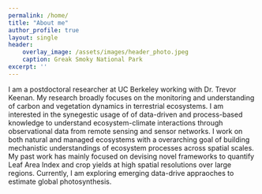 ```yaml
---
permalink: /home/
title: "About me"
author_profile: true
layout: single
header:
    overlay_image: /assets/images/header_photo.jpeg
    caption: Greak Smoky National Park
excerpt: ''
---
```


I am a postdoctoral researcher at UC Berkeley working with Dr. Trevor Keenan. My research broadly focuses on the monitoring and understanding of carbon and vegetation dynamics in terrestrial ecosystems. I am interested in the synegestic usage of of data-driven and process-based knowledge to understand ecosystem-climate interactions through observational data from remote sensing and sensor networks. I work on both natural and managed ecosystems with a overarching goal of building mechanistic understandings of ecosystem processes across spatial scales. My past work has mainly focused on devising novel frameworks to quantify Leaf Area Index and crop yields at high spatial resolutions over large regions. Currently, I am exploring emerging data-drive appraoches to estimate global photosynthesis.

